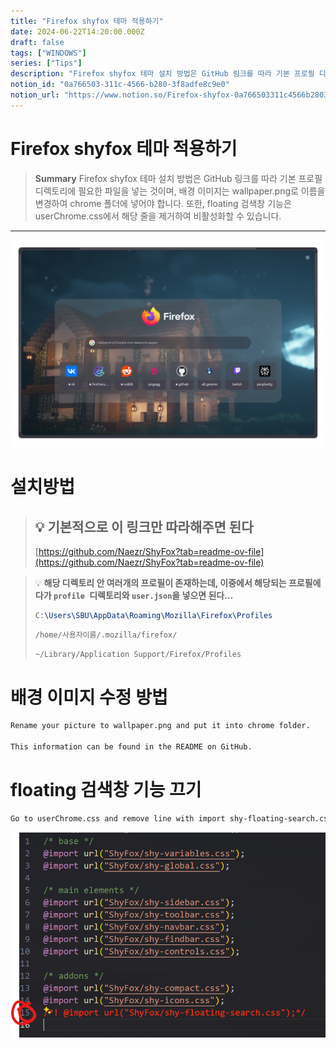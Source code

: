 ```yaml
---
title: "Firefox shyfox 테마 적용하기"
date: 2024-06-22T14:20:00.000Z
draft: false
tags: ["WINDOWS"]
series: ["Tips"]
description: "Firefox shyfox 테마 설치 방법은 GitHub 링크를 따라 기본 프로필 디렉토리에 필요한 파일을 넣는 것이며, 배경 이미지는 wallpaper.png로 이름을 변경하여 chrome 폴더에 넣어야 합니다. 또한, floating 검색창 기능은 userChrome.css에서 해당 줄을 제거하여 비활성화할 수 있습니다."
notion_id: "0a766503-311c-4566-b280-3f8adfe8c9e0"
notion_url: "https://www.notion.so/Firefox-shyfox-0a766503311c4566b2803f8adfe8c9e0"
---
```


# Firefox shyfox 테마 적용하기

> **Summary**
> Firefox shyfox 테마 설치 방법은 GitHub 링크를 따라 기본 프로필 디렉토리에 필요한 파일을 넣는 것이며, 배경 이미지는 wallpaper.png로 이름을 변경하여 chrome 폴더에 넣어야 합니다. 또한, floating 검색창 기능은 userChrome.css에서 해당 줄을 제거하여 비활성화할 수 있습니다.

---

![Image](image_81e47c64c103.png)

# 설치방법

> 💡 **기본적으로 이 링크만 따라해주면 된다**
> ---
>
> [https://github.com/Naezr/ShyFox?tab=readme-ov-file](https://github.com/Naezr/ShyFox?tab=readme-ov-file)
>
>

> 💡 **해당 디렉토리 안 여러개의 프로필이 존재하는데, 이중에서 해당되는 프로필에다가 `profile `디렉토리와 `user.json`을 넣으면 된다…**
> ```latex
> C:\Users\SBU\AppData\Roaming\Mozilla\Firefox\Profiles
> ```
>
> ```latex
> /home/사용자이름/.mozilla/firefox/
> ```
>
> ```latex
> ~/Library/Application Support/Firefox/Profiles
> ```
>
>

# 배경 이미지 수정 방법

```latex
Rename your picture to wallpaper.png and put it into chrome folder.

This information can be found in the README on GitHub.
```

# floating 검색창 기능 끄기

```latex
Go to userChrome.css and remove line with import shy-floating-search.css
```

![Image](image_9f4809b8651c.png)

